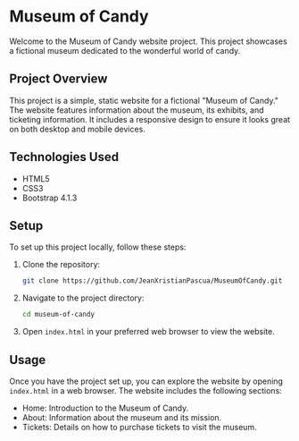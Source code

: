 # Museum of Candy

Welcome to the Museum of Candy website project. This project showcases a fictional museum dedicated to the wonderful world of candy.

## Project Overview

This project is a simple, static website for a fictional "Museum of Candy." The website features information about the museum, its exhibits, and ticketing information. It includes a responsive design to ensure it looks great on both desktop and mobile devices.

## Technologies Used

- HTML5
- CSS3
- Bootstrap 4.1.3

## Setup

To set up this project locally, follow these steps:

1. Clone the repository:
   ```bash
   git clone https://github.com/JeanXristianPascua/MuseumOfCandy.git
   ```
2. Navigate to the project directory:
   ```bash
   cd museum-of-candy
   ``` 
3.  Open `index.html` in your preferred web browser to view the website.

## Usage

Once you have the project set up, you can explore the website by opening `index.html` in a web browser. The website includes the following sections:

- Home: Introduction to the Museum of Candy.
- About: Information about the museum and its mission.
- Tickets: Details on how to purchase tickets to visit the museum.
